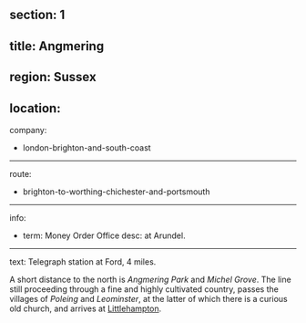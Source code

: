 section: 1
----
title: Angmering
----
region: Sussex
----
location: 
----
company:
- london-brighton-and-south-coast
----
route:
- brighton-to-worthing-chichester-and-portsmouth
----
info:
- term: Money Order Office
  desc: at Arundel.
----
text: Telegraph station at Ford, 4 miles.

A short distance to the north is *Angmering Park* and *Michel Grove*. The line still proceeding through a fine and highly cultivated country, passes the villages of *Poleing* and *Leominster*, at the latter of which there is a curious old church, and arrives at [Littlehampton](/stations/littlehampton).
